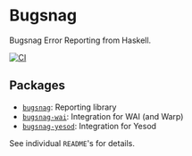 # Bugsnag

Bugsnag Error Reporting from Haskell.

[![CI](https://github.com/pbrisbin/bugsnag-haskell/actions/workflows/ci.yml/badge.svg)](https://github.com/pbrisbin/bugsnag-haskell/actions/workflows/ci.yml)

## Packages

- [`bugsnag`](./bugsnag/README.md): Reporting library
- [`bugsnag-wai`](./bugsnag-wai/README.md): Integration for WAI (and Warp)
- [`bugsnag-yesod`](./bugsnag-yesod/README.md): Integration for Yesod

See individual `README`'s for details.
